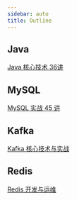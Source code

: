 ```yaml
---
sidebar: auto
title: Outline
---
```


## Java

[Java 核心技术 36讲](/gk/java-core-36/)

## MySQL
 
[MySQL 实战 45 讲](/gk/mysql-45/)

## Kafka

[Kafka 核心技术与实战](/gk/kafka-core-tech/)

## Redis

[Redis 开发与运维](/bk/redis-dev-ops/)
